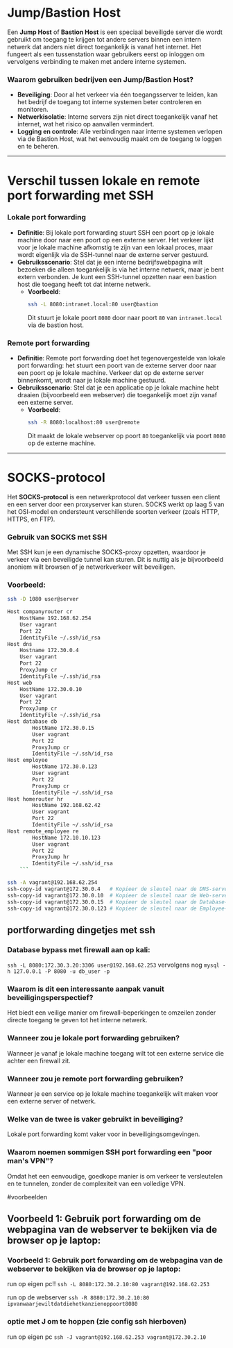 
# Jump/Bastion Host

Een **Jump Host** of **Bastion Host** is een speciaal beveiligde server die wordt gebruikt om toegang te krijgen tot andere servers binnen een intern netwerk dat anders niet direct toegankelijk is vanaf het internet. Het fungeert als een tussenstation waar gebruikers eerst op inloggen om vervolgens verbinding te maken met andere interne systemen.

### Waarom gebruiken bedrijven een Jump/Bastion Host?
- **Beveiliging**: Door al het verkeer via één toegangsserver te leiden, kan het bedrijf de toegang tot interne systemen beter controleren en monitoren.
- **Netwerkisolatie**: Interne servers zijn niet direct toegankelijk vanaf het internet, wat het risico op aanvallen vermindert.
- **Logging en controle**: Alle verbindingen naar interne systemen verlopen via de Bastion Host, wat het eenvoudig maakt om de toegang te loggen en te beheren.

---

# Verschil tussen lokale en remote port forwarding met SSH

### Lokale port forwarding
- **Definitie**: Bij lokale port forwarding stuurt SSH een poort op je lokale machine door naar een poort op een externe server. Het verkeer lijkt voor je lokale machine afkomstig te zijn van een lokaal proces, maar wordt eigenlijk via de SSH-tunnel naar de externe server gestuurd.
- **Gebruiksscenario**: Stel dat je een interne bedrijfswebpagina wilt bezoeken die alleen toegankelijk is via het interne netwerk, maar je bent extern verbonden. Je kunt een SSH-tunnel opzetten naar een bastion host die toegang heeft tot dat interne netwerk.
  - **Voorbeeld**:  
    ```bash
    ssh -L 8080:intranet.local:80 user@bastion
    ```
    Dit stuurt je lokale poort `8080` door naar poort `80` van `intranet.local` via de bastion host.

### Remote port forwarding
- **Definitie**: Remote port forwarding doet het tegenovergestelde van lokale port forwarding: het stuurt een poort van de externe server door naar een poort op je lokale machine. Verkeer dat op de externe server binnenkomt, wordt naar je lokale machine gestuurd.
- **Gebruiksscenario**: Stel dat je een applicatie op je lokale machine hebt draaien (bijvoorbeeld een webserver) die toegankelijk moet zijn vanaf een externe server.
  - **Voorbeeld**:  
    ```bash
    ssh -R 8080:localhost:80 user@remote
    ```
    Dit maakt de lokale webserver op poort `80` toegankelijk via poort `8080` op de externe machine.

---

# SOCKS-protocol

Het **SOCKS-protocol** is een netwerkprotocol dat verkeer tussen een client en een server door een proxyserver kan sturen. SOCKS werkt op laag 5 van het OSI-model en ondersteunt verschillende soorten verkeer (zoals HTTP, HTTPS, en FTP).

### Gebruik van SOCKS met SSH
Met SSH kun je een dynamische SOCKS-proxy opzetten, waardoor je verkeer via een beveiligde tunnel kan sturen. Dit is nuttig als je bijvoorbeeld anoniem wilt browsen of je netwerkverkeer wilt beveiligen.

### Voorbeeld:
```bash
ssh -D 1080 user@server
```

```bash
Host companyrouter cr
    HostName 192.168.62.254
    User vagrant
    Port 22
    IdentityFile ~/.ssh/id_rsa
Host dns
    Hostname 172.30.0.4
    User vagrant
    Port 22
    ProxyJump cr
    IdentityFile ~/.ssh/id_rsa
Host web
    HostName 172.30.0.10
    User vagrant
    Port 22
    ProxyJump cr
    IdentityFile ~/.ssh/id_rsa
Host database db
        HostName 172.30.0.15
        User vagrant
        Port 22
        ProxyJump cr
        IdentityFile ~/.ssh/id_rsa
Host employee
        HostName 172.30.0.123
        User vagrant
        Port 22
        ProxyJump cr
        IdentityFile ~/.ssh/id_rsa
Host homerouter hr
        HostName 192.168.62.42
        User vagrant
        Port 22
        IdentityFile ~/.ssh/id_rsa
Host remote_employee re
        HostName 172.10.10.123
        User vagrant
        Port 22
        ProxyJump hr
        IdentityFile ~/.ssh/id_rsa
    ```

ssh -A vagrant@192.168.62.254
ssh-copy-id vagrant@172.30.0.4   # Kopieer de sleutel naar de DNS-server
ssh-copy-id vagrant@172.30.0.10  # Kopieer de sleutel naar de Web-server
ssh-copy-id vagrant@172.30.0.15  # Kopieer de sleutel naar de Database-server
ssh-copy-id vagrant@172.30.0.123 # Kopieer de sleutel naar de Employee-machine

```
## portforwarding dingetjes met ssh

### Database bypass met firewall aan op kali:

`ssh -L 8080:172.30.3.20:3306 user@192.168.62.253`
vervolgens nog 
`mysql -h 127.0.0.1 -P 8080 -u db_user -p`  

### Waarom is dit een interessante aanpak vanuit beveiligingsperspectief?
Het biedt een veilige manier om firewall-beperkingen te omzeilen zonder directe toegang te geven tot het interne netwerk.

### Wanneer zou je lokale port forwarding gebruiken?
Wanneer je vanaf je lokale machine toegang wilt tot een externe service die achter een firewall zit.

### Wanneer zou je remote port forwarding gebruiken?
Wanneer je een service op je lokale machine toegankelijk wilt maken voor een externe server of netwerk.

### Welke van de twee is vaker gebruikt in beveiliging?
Lokale port forwarding komt vaker voor in beveiligingsomgevingen.

### Waarom noemen sommigen SSH port forwarding een "poor man's VPN"?
Omdat het een eenvoudige, goedkope manier is om verkeer te versleutelen en te tunnelen, zonder de complexiteit van een volledige VPN.

#voorbeelden
## Voorbeeld 1: Gebruik port forwarding om de webpagina van de webserver te bekijken via de browser op je laptop:

### Voorbeeld 1: Gebruik port forwarding om de webpagina van de webserver te bekijken via de browser op je laptop:
run op eigen pc!!
```ssh -L 8080:172.30.2.10:80 vagrant@192.168.62.253```

run op de webserver
```ssh -R 8080:172.30.2.10:80 ipvanwaarjewiltdatdiehetkanzienoppoort8080```

### optie met J om te hoppen (zie config ssh hierboven)
run op eigen pc
```ssh -J vagrant@192.168.62.253 vagrant@172.30.2.10```

